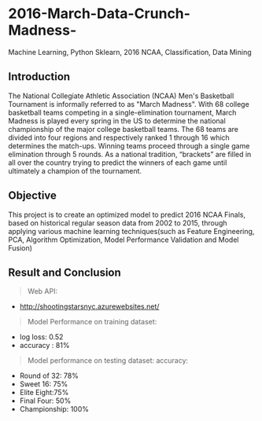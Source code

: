 # 2016-March-Data-Crunch-Madness-
Machine Learning, Python Sklearn, 2016 NCAA, Classification, Data Mining

## Introduction

The National Collegiate Athletic Association (NCAA) Men's Basketball Tournament is informally referred to as "March Madness". With 68 college basketball teams competing in a single-elimination tournament, March Madness is played every spring in the US to determine the national championship of the major college basketball teams.  The 68 teams are divided into four regions and respectively ranked 1 through 16 which determines the match-ups.  Winning teams proceed through a single game elimination through 5 rounds.  As a national tradition, “brackets” are filled in all over the country trying to predict the winners of each game until ultimately a champion of the tournament.  

## Objective 
This project is to create an optimized model to predict 2016 NCAA Finals, based on historical regular season data from 2002 to 2015, through applying various machine learning techniques(such as Feature Engineering, PCA, Algorithm Optimization, Model Performance Validation and Model Fusion)

## Result and Conclusion
> Web API:
* http://shootingstarsnyc.azurewebsites.net/

> Model Performance on training dataset:
* log loss: 0.52
* accuracy : 81%

> Model performance on testing dataset:
accuracy: 
* Round of 32: 78%
* Sweet 16: 75% 
* Elite Eight:75%
* Final Four:  50%
* Championship: 100%
